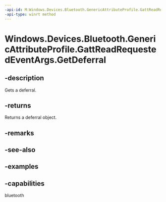 ```yaml
---
-api-id: M:Windows.Devices.Bluetooth.GenericAttributeProfile.GattReadRequestedEventArgs.GetDeferral
-api-type: winrt method
---
```


<!-- Method syntax.
public Deferral GattReadRequestedEventArgs.GetDeferral()
-->

# Windows.Devices.Bluetooth.GenericAttributeProfile.GattReadRequestedEventArgs.GetDeferral


## -description

Gets a deferral.

## -returns

Returns a deferral object.

## -remarks

## -see-also

## -examples

## -capabilities

bluetooth

